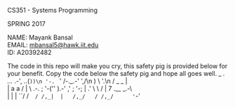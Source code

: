 CS351 - Systems Programming

SPRING 2017

NAME: Mayank Bansal<br />
EMAIL: mbansal5@hawk.iit.edu<br />
ID: A20392482


The code in this repo will make you cry, this safety pig is
provided below for your benefit. Copy the code below the safety pig
and hope all goes well.
                         _
 _._ _..._ .-',     _.._(`))\n
'-. `     '  /-._.-'    ',/\n
   )         \            '.\n
  / _    _    |             \
 |  a    a    /              |
 \   .-.                     ;
  '-('' ).-'       ,'       ;
     '-;           |      .'
        \           \    /
        | 7  .__  _.-\   \
        | |  |  ``/  /`  /
       /,_|  |   /,_/   /
          /,_/      '`-'